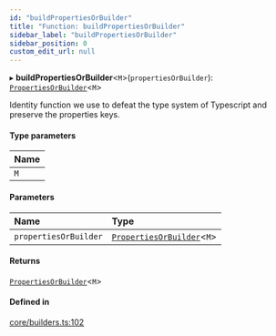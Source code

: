 ```yaml
---
id: "buildPropertiesOrBuilder"
title: "Function: buildPropertiesOrBuilder"
sidebar_label: "buildPropertiesOrBuilder"
sidebar_position: 0
custom_edit_url: null
---
```


▸ **buildPropertiesOrBuilder**<`M`\>(`propertiesOrBuilder`): [`PropertiesOrBuilder`](../types/PropertiesOrBuilder)<`M`\>

Identity function we use to defeat the type system of Typescript and preserve
the properties keys.

#### Type parameters

| Name |
| :------ |
| `M` |

#### Parameters

| Name | Type |
| :------ | :------ |
| `propertiesOrBuilder` | [`PropertiesOrBuilder`](../types/PropertiesOrBuilder)<`M`\> |

#### Returns

[`PropertiesOrBuilder`](../types/PropertiesOrBuilder)<`M`\>

#### Defined in

[core/builders.ts:102](https://github.com/Camberi/firecms/blob/2d60fba/src/core/builders.ts#L102)
